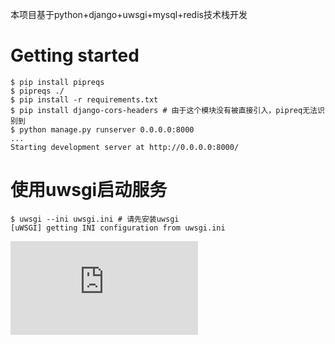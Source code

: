 本项目基于python+django+uwsgi+mysql+redis技术栈开发

# Getting started

```shell
$ pip install pipreqs
$ pipreqs ./
$ pip install -r requirements.txt
$ pip install django-cors-headers # 由于这个模块没有被直接引入，pipreq无法识别到
$ python manage.py runserver 0.0.0.0:8000
...
Starting development server at http://0.0.0.0:8000/
```

# 使用uwsgi启动服务

```shell
$ uwsgi --ini uwsgi.ini # 请先安装uwsgi
[uWSGI] getting INI configuration from uwsgi.ini
```
![test](https://matomo.rainspace.cn/matomo.php?idsite=2&amp;rec=1)
